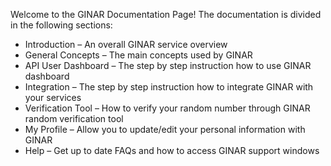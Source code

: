 Welcome to the GINAR Documentation Page!
The documentation is divided in the following sections:
-	Introduction – An overall GINAR service overview
-	General Concepts – The main concepts used by GINAR
-	API User Dashboard – The step by step instruction how to use GINAR dashboard
-	Integration – The step by step instruction how to integrate GINAR with your services
-	Verification Tool – How to verify your random number through GINAR random verification tool
-	My Profile – Allow you to update/edit your personal information with GINAR
-	Help – Get up to date FAQs and how to access GINAR support windows

